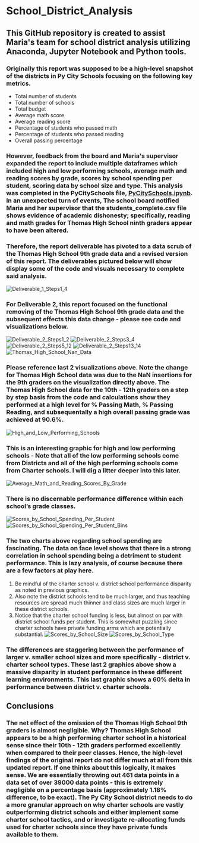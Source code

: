 # School_District_Analysis
## This GitHub repository is created to assist Maria's team for school district analysis utilizing Anaconda, Jupyter Notebook and Python tools.  
### Originally this report was supposed to be a high-level snapshot of the districts in Py City Schools focusing on the following key metrics.
- Total number of students
- Total number of schools
- Total budget
- Average math score
- Average reading score
- Percentage of students who passed math
- Percentage of students who passed reading
- Overall passing percentage
### However, feedback from the board and Maria's supervisor expanded the report to include multiple dataframes which included high and low performing schools, average math and reading scores by grade, scores by school spending per student, scoring data by school size and type.  This analysis was completed in the PyCitySchools file, [PyCitySchools.ipynb](PyCitySchools.ipynb).  In an unexpected turn of events, The school board notified Maria and her supervisor that the students_complete.csv file shows evidence of academic dishonesty; specifically, reading and math grades for Thomas High School ninth graders appear to have been altered.  

### Therefore, the report deliverable has pivoted to a data scrub of the Thomas High School 9th grade data and a revised version of this report.  The deliverables pictured below will show display some of the code and visuals necessary to complete said analysis.
![Deliverable_1_Steps1_4](Deliverable_1_Steps1_4.jpg)
### For Deliverable 2, this report focused on the functional removing of the Thomas High School 9th grade data and the subsequent effects this data change - please see code and visualizations below.
![Deliverable_2_Steps1_2](Deliverable_2_Steps1_2.jpg)
![Deliverable_2_Steps3_4](Deliverable_2_Steps3_4.jpg)
![Deliverable_2_Steps5_12](Deliverable_2_Steps5_12.jpg)
![Deliverable_2_Steps13_14](Deliverable_2_Steps13_14.jpg)
![Thomas_High_School_Nan_Data](Thomas_High_School_Nan_Data.jpg)
### Please reference last 2 visualizations above.  Note the change for Thomas High School data was due to the NaN insertions for the 9th graders on the visualization directly above.  The Thomas High School data for the 10th - 12th graders on a step by step basis from the code and calculations show they performed at a high level for % Passing Math, % Passing Reading, and subsequentally a high overall passing grade was achieved at 90.6%.
![High_and_Low_Performing_Schools](High_and_Low_Performing_Schools.jpg)
### This is an interesting graphic for high and low performing schools - Note that all of the low performing schools come from Districts and all of the high performing schools come from Charter schools.  I will dig a litter deeper into this later.
![Average_Math_and_Reading_Scores_By_Grade](Average_Math_and_Reading_Scores_By_Grade.jpg)
### There is no discernable performance difference within each school’s grade classes.
![Scores_by_School_Spending_Per_Student](Scores_by_School_Spending_Per_Student.jpg)
![Scores_by_School_Spending_Per_Student_Bins](Scores_by_School_Spending_Per_Student_Bins.jpg)
### The two charts above regarding school spending are fascinating.  The data on face level shows that there is a strong correlation in school spending being a detriment to student performance.  This is lazy analysis, of course because there are a few factors at play here.
1.	Be mindful of the charter school v. district school performance disparity as noted in previous graphics.
2.	Also note the district schools tend to be much larger, and thus teaching resources are spread much thinner and class sizes are much larger in these district schools.
3.	Notice that the charter school funding is less, but almost on par with district school funds per student.  This is somewhat puzzling since charter schools have private funding arms which are potentially substantial.
![Scores_by_School_Size](Scores_by_School_Size.jpg)
![Scores_by_School_Type](Scores_by_School_Type.jpg)
### The differences are staggering between the performance of larger v. smaller school sizes and more specifically - district v. charter school types.  These last 2 graphics above show a massive disparity in student performance in these different learning environments.  This last graphic shows a 60% delta in performance between district v. charter schools.  
## Conclusions
### The net effect of the omission of the Thomas High School 9th graders is almost negligible. Why? Thomas High School appears to be a high performing charter school in a historical sense since their 10th - 12th graders performed excellently when compared to their peer classes.  Hence, the high-level findings of the original report do not differ much at all from this updated report.  If one thinks about this logically, it makes sense.  We are essentially throwing out 461 data points in a data set of over 39000 data points - this is extremely negligible on a percentage basis (approximately 1.18% difference, to be exact).  The Py City School district needs to do a more granular approach on why charter schools are vastly outperforming district schools and either implement some charter school tactics, and or investigate re-allocating funds used for charter schools since they have private funds available to them.
